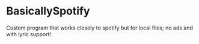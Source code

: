 # BasicallySpotify
Custom program that works closely to spotify but for local files; no ads and with lyric support!
